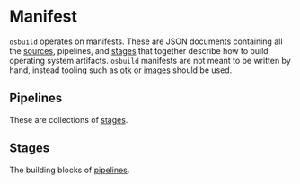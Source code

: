 # Manifest

`osbuild` operates on manifests. These are JSON documents containing all the [sources](../modules/sources), pipelines, and [stages](../modules/stages) that together describe how to build operating system artifacts. `osbuild` manifests are not meant to be written by hand, instead tooling such as [otk](../../otk) or [images](../../images) should be used.


## Pipelines

These are collections of [stages](#stages).

## Stages

The building blocks of [pipelines](#pipelines).
